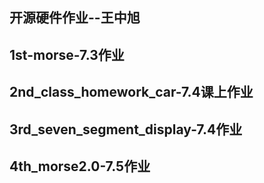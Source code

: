 ## 开源硬件作业--王中旭

## 1st-morse-7.3作业

## 2nd_class_homework_car-7.4课上作业

## 3rd_seven_segment_display-7.4作业

## 4th_morse2.0-7.5作业 
